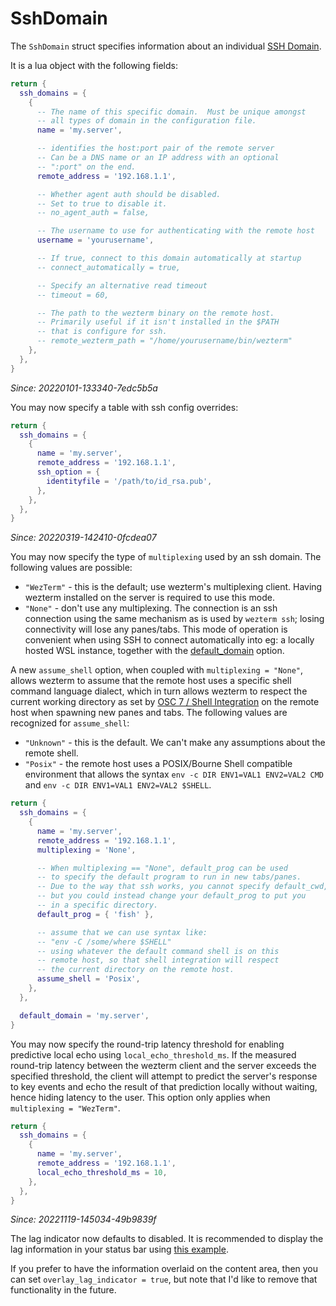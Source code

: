 # SshDomain

The `SshDomain` struct specifies information about an individual
[SSH Domain](../../multiplexing.md#ssh-domains).

It is a lua object with the following fields:

```lua
return {
  ssh_domains = {
    {
      -- The name of this specific domain.  Must be unique amongst
      -- all types of domain in the configuration file.
      name = 'my.server',

      -- identifies the host:port pair of the remote server
      -- Can be a DNS name or an IP address with an optional
      -- ":port" on the end.
      remote_address = '192.168.1.1',

      -- Whether agent auth should be disabled.
      -- Set to true to disable it.
      -- no_agent_auth = false,

      -- The username to use for authenticating with the remote host
      username = 'yourusername',

      -- If true, connect to this domain automatically at startup
      -- connect_automatically = true,

      -- Specify an alternative read timeout
      -- timeout = 60,

      -- The path to the wezterm binary on the remote host.
      -- Primarily useful if it isn't installed in the $PATH
      -- that is configure for ssh.
      -- remote_wezterm_path = "/home/yourusername/bin/wezterm"
    },
  },
}
```

*Since: 20220101-133340-7edc5b5a*

You may now specify a table with ssh config overrides:

```lua
return {
  ssh_domains = {
    {
      name = 'my.server',
      remote_address = '192.168.1.1',
      ssh_option = {
        identityfile = '/path/to/id_rsa.pub',
      },
    },
  },
}
```

*Since: 20220319-142410-0fcdea07*

You may now specify the type of `multiplexing` used by an ssh domain.
The following values are possible:

* `"WezTerm"` - this is the default; use wezterm's multiplexing client.
  Having wezterm installed on the server is required to use this mode.
* `"None"` - don't use any multiplexing. The connection is an ssh connection
  using the same mechanism as is used by `wezterm ssh`; losing connectivity
  will lose any panes/tabs.  This mode of operation is convenient when using
  SSH to connect automatically into eg: a locally hosted WSL instance, together
  with the [default_domain](config/default_domain.md) option.

A new `assume_shell` option, when coupled with `multiplexing = "None"`, allows
wezterm to assume that the remote host uses a specific shell command language
dialect, which in turn allows wezterm to respect the
current working directory as set by [OSC 7 / Shell
Integration](../../shell-integration.md) on the remote host when spawning new
panes and tabs.  The following values are recognized for `assume_shell`:

* `"Unknown"` - this is the default. We can't make any assumptions about the
  remote shell.
* `"Posix"` - the remote host uses a POSIX/Bourne Shell compatible environment
  that allows the syntax `env -c DIR ENV1=VAL1 ENV2=VAL2 CMD` and
  `env -c DIR ENV1=VAL1 ENV2=VAL2 $SHELL`.

```lua
return {
  ssh_domains = {
    {
      name = 'my.server',
      remote_address = '192.168.1.1',
      multiplexing = 'None',

      -- When multiplexing == "None", default_prog can be used
      -- to specify the default program to run in new tabs/panes.
      -- Due to the way that ssh works, you cannot specify default_cwd,
      -- but you could instead change your default_prog to put you
      -- in a specific directory.
      default_prog = { 'fish' },

      -- assume that we can use syntax like:
      -- "env -C /some/where $SHELL"
      -- using whatever the default command shell is on this
      -- remote host, so that shell integration will respect
      -- the current directory on the remote host.
      assume_shell = 'Posix',
    },
  },

  default_domain = 'my.server',
}
```

You may now specify the round-trip latency threshold for enabling predictive
local echo using `local_echo_threshold_ms`. If the measured round-trip latency
between the wezterm client and the server exceeds the specified threshold, the
client will attempt to predict the server's response to key events and echo the
result of that prediction locally without waiting, hence hiding latency to the
user. This option only applies when `multiplexing = "WezTerm"`.

```lua
return {
  ssh_domains = {
    {
      name = 'my.server',
      remote_address = '192.168.1.1',
      local_echo_threshold_ms = 10,
    },
  },
}
```

*Since: 20221119-145034-49b9839f*

The lag indicator now defaults to disabled. It is recommended to display
the lag information in your status bar using [this
example](pane/get_metadata.md).

If you prefer to have the information overlaid on the content area, then
you can set `overlay_lag_indicator = true`, but note that I'd like to
remove that functionality in the future.
